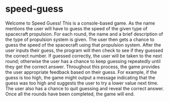 # speed-guess

Welcome to Speed Guess!
This is a console-based game. As the name mentions the user will have to guess the speed of the given type of spacecraft propulsion. 
For each round, the name and a brief description of the type of propulsion system is given. The user then gets a chance to guess the 
speed of the spacecraft using that propulsion system. After the user inputs their guess, the program will then check to see if they 
guessed the correct number. If guessed correctly, the user will be taken to the next round; otherwise the user has a chance to keep 
guessing repeatedly until they get the correct answer. Throughout this process, the game provides the user appropriate feedback based
on their guess. For example, if the guess is too high, the game might output a message indicating that the guess was too high and 
suggests the user to try a lower value next time. The user also has a chance to quit guessing and reveal the correct answer. Once all 
the rounds have been completed, the game will end. 
